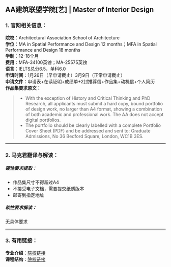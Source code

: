 ## AA建筑联盟学院[艺] | Master of Interior Design


### 1. 官网相关信息：

**院校**：Architectural Association School of Architecture    
**学位**：MA in Spatial Performance and Design 12 months；MFA in Spatial Performance and Design 18 months  
**学制**：12-18个月  
**费用**：MFA-34100英镑；MA-25575英镑  
**语言**：IELTS总分6.5，单科6.0    
**申请时间**：1月26日（早申请截止）3月9日（正常申请截止）  
**申请文件**：申请表+在读证明+成绩单+2封推荐信+作品集+动机信+个人简历  
**作品集要求原文：**   


> - With the exception of History and Critical Thinking and PhD Research, all applicants must submit a hard copy, bound portfolio of design work, no larger than A4 format, showing a combination of both academic and professional work. The AA does not accept digital portfolios.
> - The portfolio should be clearly labelled with a complete Portfolio Cover Sheet (PDF) and be addressed and sent to: Graduate Admissions, No 36 Bedford Square, London, WC1B 3ES.



---


### 2. 马克君翻译与解读：

##### 硬性要求提取：
- 作品集尺寸不得超过A4
- 不接受电子文档，需要提交纸质版本
- 邮寄到指定地址


##### 软性要求解读：
无具体要求


---


### 3. 有用链接：

**专业介绍**：[院校链接](https://www.aaschool.ac.uk/STUDY/GRADUATE/?name=aais)  
**课程结构**：[院校链接](https://www.aaschool.ac.uk/STUDY/GRADUATE/?name=aais)